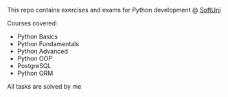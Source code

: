 <p>This repo contains exercises and exams for Python development @ <a href="https://softuni.bg/">SoftUni</a></p>
<p>Courses covered:</p>
<ul>
  <li>Python Basics</li>
  <li>Python Fundamentals</li>
  <li>Python Advanced</li>
  <li>Python OOP</li>
  <li>PostgreSQL</li>
  <li>Python ORM</li>
</ul>
<p>All tasks are solved by me</p>
